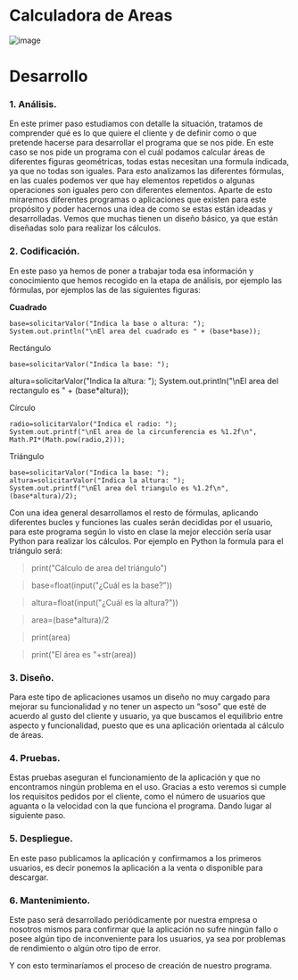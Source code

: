 # Calculadora de Areas

![image](https://user-images.githubusercontent.com/91550955/138615329-d5bb7b37-5075-416e-8007-c9351feb0186.png)

# Desarrollo

### 1. Análisis.

  En este primer paso estudiamos con detalle la situación, tratamos de comprender qué es lo que quiere el cliente y de definir como o que pretende hacerse para desarrollar el programa que se nos pide. En este caso se nos pide un programa con el cuál podamos calcular áreas de diferentes figuras geométricas, todas estas necesitan una formula indicada, ya que no todas son iguales. Para esto analizamos las diferentes fórmulas, en las cuales podemos ver que hay elementos repetidos o algunas operaciones son iguales pero con diferentes elementos. Aparte de esto miraremos diferentes programas o aplicaciones que existen para este propósito y poder hacernos una idea de como se estas están ideadas y desarrolladas.  Vemos que muchas tienen un diseño básico, ya que están diseñadas solo para realizar los cálculos.

### 2. Codificación.

En este paso ya hemos de poner a trabajar toda esa información y conocimiento que hemos recogido en la etapa de análisis, por ejemplo las fórmulas, por ejemplos las de las siguientes figuras:

**Cuadrado**

	base=solicitarValor("Indica la base o altura: ");
	System.out.println("\nEl area del cuadrado es " + (base*base));
								
Rectángulo

	base=solicitarValor("Indica la base: ");
altura=solicitarValor("Indica la altura: ");
	System.out.println("\nEl area del rectangulo es " + (base*altura));
								
Círculo

	radio=solicitarValor("Indica el radio: ");
	System.out.printf("\nEl area de la circunferencia es %1.2f\n", Math.PI*(Math.pow(radio,2)));			
				
Triángulo

	base=solicitarValor("Indica la base: ");
	altura=solicitarValor("Indica la altura: ");
	System.out.printf("\nEl area del triangulo es %1.2f\n", (base*altura)/2);

  Con una idea general desarrollamos el resto de fórmulas, aplicando diferentes bucles y funciones las cuales serán decididas por el usuario,  para este programa según lo visto en clase la mejor elección sería usar Python para realizar los cálculos. 
Por ejemplo en Python la formula para el triángulo será:


> print("Cálculo de area del triángulo")

>base=float(input("¿Cuál es la base?"))

>altura=float(input("¿Cuál es la altura?"))

>area=(base*altura)/2

>print(area)

>print("El área es "+str(area))



### 3. Diseño.
  Para este tipo de aplicaciones usamos un diseño no muy cargado para mejorar su funcionalidad y no tener un aspecto un “soso” que esté de acuerdo al gusto del cliente y usuario, ya que buscamos el equilibrio entre aspecto y funcionalidad, puesto que es una aplicación orientada al cálculo de áreas.


### 4. Pruebas.
  Estas pruebas aseguran el funcionamiento de la aplicación y que no encontramos ningún problema en el uso. Gracias a esto veremos si cumple los requisitos pedidos por el cliente, como el número de usuarios que aguanta o la velocidad con la que funciona el programa. Dando lugar al siguiente paso.

### 5. Despliegue.
  En este paso publicamos la aplicación y confirmamos a los primeros usuarios, es decir ponemos la aplicación a la venta o disponible para descargar.

### 6. Mantenimiento.
  Este paso será desarrollado periódicamente  por nuestra empresa o nosotros mismos para confirmar que la aplicación no sufre ningún fallo o posee algún tipo de inconveniente para los usuarios, ya sea por problemas de rendimiento o algún otro tipo de error.


Y con esto terminaríamos el proceso de creación de nuestro programa.
